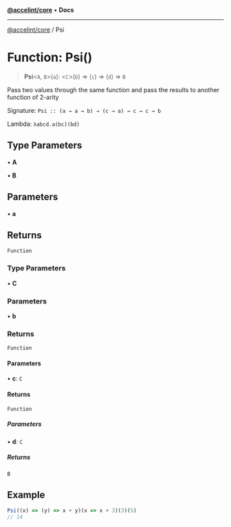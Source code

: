 [**@accelint/core**](../README.md) • **Docs**

***

[@accelint/core](../README.md) / Psi

# Function: Psi()

> **Psi**\<`A`, `B`\>(`a`): \<`C`\>(`b`) => (`c`) => (`d`) => `B`

Pass two values through the same function and pass the results to another function of 2-arity

Signature: `Psi :: (a → a → b) → (c → a) → c → c → b`

Lambda: `λabcd.a(bc)(bd)`

## Type Parameters

• **A**

• **B**

## Parameters

• **a**

## Returns

`Function`

### Type Parameters

• **C**

### Parameters

• **b**

### Returns

`Function`

#### Parameters

• **c**: `C`

#### Returns

`Function`

##### Parameters

• **d**: `C`

##### Returns

`B`

## Example

```ts
Psi((x) => (y) => x + y)(x => x + 3)(3)(5)
// 14
```
